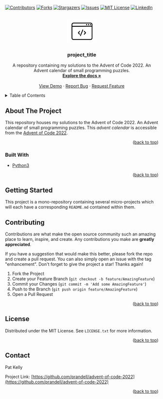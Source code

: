 <!-- Improved compatibility of back to top link: See: https://github.com/othneildrew/Best-README-Template/pull/73 -->

<a name="readme-top"></a>

<!-- PROJECT SHIELDS -->
<!--
*** I'm using markdown "reference style" links for readability.
*** Reference links are enclosed in brackets [ ] instead of parentheses ( ).
*** See the bottom of this document for the declaration of the reference variables
*** for contributors-url, forks-url, etc. This is an optional, concise syntax you may use.
*** https://www.markdownguide.org/basic-syntax/#reference-style-links
-->

[![Contributors][contributors-shield]][contributors-url]
[![Forks][forks-shield]][forks-url]
[![Stargazers][stars-shield]][stars-url]
[![Issues][issues-shield]][issues-url]
[![MIT License][license-shield]][license-url]
[![LinkedIn][linkedin-shield]][linkedin-url]

<!-- PROJECT LOGO -->
<br />
<div align="center">
  <a href="https://github.com/prandell/advent-of-code-2022">
    <img src="logo.png" alt="Logo" width="80" height="80">
  </a>

<h3 align="center">project_title</h3>

  <p align="center">
    A repository containing my solutions to the Advent of Code 2022. An Advent calendar of small programming puzzles.
    <br />
    <a href="https://github.com/prandell/advent-of-code-2022"><strong>Explore the docs »</strong></a>
    <br />
    <br />
    <a href="https://github.com/prandell/advent-of-code-2022">View Demo</a>
    ·
    <a href="https://github.com/prandell/advent-of-code-2022/issues">Report Bug</a>
    ·
    <a href="https://github.com/prandell/advent-of-code-2022/issues">Request Feature</a>
  </p>
</div>

<!-- TABLE OF CONTENTS -->
<details>
  <summary>Table of Contents</summary>
  <ol>
    <li>
      <a href="#about-the-project">About The Project</a>
      <ul>
        <li><a href="#built-with">Built With</a></li>
      </ul>
    </li>
    <li>
      <a href="#getting-started">Getting Started</a>
    </li>
    <li><a href="#contributing">Contributing</a></li>
    <li><a href="#license">License</a></li>
    <li><a href="#contact">Contact</a></li>
  </ol>
</details>

<!-- ABOUT THE PROJECT -->

## About The Project

This repository houses my solutions to the Advent of Code 2022. An Advent calendar of small programming puzzles. This
_advent calendar_ is accessible from the [Advent of Code 2022](https://adventofcode.com/2022).

<p align="right">(<a href="#readme-top">back to top</a>)</p>

### Built With

- [Python3](https://www.python.org/)

<p align="right">(<a href="#readme-top">back to top</a>)</p>

<!-- GETTING STARTED -->

## Getting Started

This project is a mono-repository containing several micro-projects which will each have a corresponding `README.md`
contained within them.

<!-- CONTRIBUTING -->

## Contributing

Contributions are what make the open source community such an amazing place to learn, inspire, and create. Any
contributions you make are **greatly appreciated**.

If you have a suggestion that would make this better, please fork the repo and create a pull request. You can also
simply open an issue with the tag "enhancement".
Don't forget to give the project a star! Thanks again!

1. Fork the Project
2. Create your Feature Branch (`git checkout -b feature/AmazingFeature`)
3. Commit your Changes (`git commit -m 'Add some AmazingFeature'`)
4. Push to the Branch (`git push origin feature/AmazingFeature`)
5. Open a Pull Request

<p align="right">(<a href="#readme-top">back to top</a>)</p>

<!-- LICENSE -->

## License

Distributed under the MIT License. See `LICENSE.txt` for more information.

<p align="right">(<a href="#readme-top">back to top</a>)</p>

<!-- CONTACT -->

## Contact

Pat Kelly

Project Link: [https://github.com/prandell/advent-of-code-2022](https://github.com/prandell/advent-of-code-2022)

<p align="right">(<a href="#readme-top">back to top</a>)</p>

<!-- MARKDOWN LINKS & IMAGES -->
<!-- https://www.markdownguide.org/basic-syntax/#reference-style-links -->

[contributors-shield]: https://img.shields.io/github/contributors/prandell/advent-of-code-2022.svg?style=for-the-badge

[contributors-url]: https://github.com/prandell/advent-of-code-2022/graphs/contributors

[forks-shield]: https://img.shields.io/github/forks/prandell/advent-of-code-2022.svg?style=for-the-badge

[forks-url]: https://github.com/prandell/advent-of-code-2022/network/members

[stars-shield]: https://img.shields.io/github/stars/prandell/advent-of-code-2022.svg?style=for-the-badge

[stars-url]: https://github.com/prandell/advent-of-code-2022/stargazers

[issues-shield]: https://img.shields.io/github/issues/prandell/advent-of-code-2022.svg?style=for-the-badge

[issues-url]: https://github.com/prandell/advent-of-code-2022/issues

[license-shield]: https://img.shields.io/github/license/prandell/advent-of-code-2022.svg?style=for-the-badge

[license-url]: https://github.com/prandell/advent-of-code-2022/blob/main/LICENSE

[linkedin-shield]: https://img.shields.io/badge/-LinkedIn-black.svg?style=for-the-badge&logo=linkedin&colorB=555

[linkedin-url]: https://linkedin.com/in/randellp
